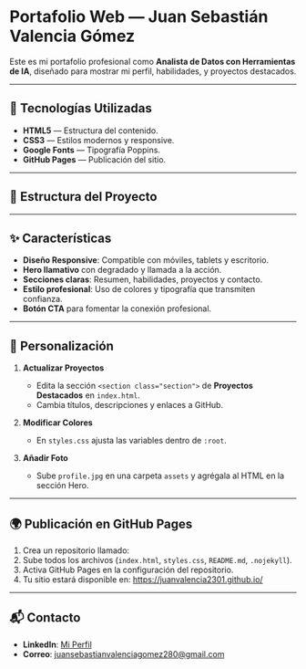# Portafolio Web — Juan Sebastián Valencia Gómez

Este es mi portafolio profesional como **Analista de Datos con Herramientas de IA**, diseñado para mostrar mi perfil, habilidades, y proyectos destacados.

---

## 🚀 Tecnologías Utilizadas
- **HTML5** — Estructura del contenido.
- **CSS3** — Estilos modernos y responsive.
- **Google Fonts** — Tipografía Poppins.
- **GitHub Pages** — Publicación del sitio.

---

## 📄 Estructura del Proyecto

---

## ✨ Características
- **Diseño Responsive**: Compatible con móviles, tablets y escritorio.
- **Hero llamativo** con degradado y llamada a la acción.
- **Secciones claras**: Resumen, habilidades, proyectos y contacto.
- **Estilo profesional**: Uso de colores y tipografía que transmiten confianza.
- **Botón CTA** para fomentar la conexión profesional.

---

## 📌 Personalización
1. **Actualizar Proyectos**
   - Edita la sección `<section class="section">` de **Proyectos Destacados** en `index.html`.
   - Cambia títulos, descripciones y enlaces a GitHub.

2. **Modificar Colores**
   - En `styles.css` ajusta las variables dentro de `:root`.

3. **Añadir Foto**
   - Sube `profile.jpg` en una carpeta `assets` y agrégala al HTML en la sección Hero.

---

## 🌍 Publicación en GitHub Pages
1. Crea un repositorio llamado:
2. Sube todos los archivos (`index.html`, `styles.css`, `README.md`, `.nojekyll`).
3. Activa GitHub Pages en la configuración del repositorio.
4. Tu sitio estará disponible en: https://juanvalencia2301.github.io/

---

## 📬 Contacto
- **LinkedIn**: [Mi Perfil](https://www.linkedin.com/in/juan-valencia-analisisdedatos/)
- **Correo**: juansebastianvalenciagomez280@gmail.com


